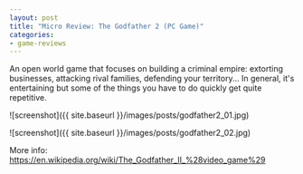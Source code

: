 ```yaml
---
layout: post
title: "Micro Review: The Godfather 2 (PC Game)"
categories:
- game-reviews
---
```



An open world game that focuses on building a criminal empire: extorting businesses, attacking rival families, defending your territory... In general, it's entertaining but some of the things you have to do quickly get quite repetitive.


![screenshot]({{ site.baseurl }}/images/posts/godfather2_01.jpg)

![screenshot]({{ site.baseurl }}/images/posts/godfather2_02.jpg)


<p>More info: <a href="https://en.wikipedia.org/wiki/The_Godfather_II_%28video_game%29">https://en.wikipedia.org/wiki/The_Godfather_II_%28video_game%29</a><p>

